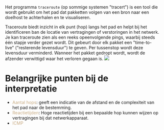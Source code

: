 Het programma `traceroute` (op sommige systemen "tracert") is een tool die wordt gebruikt om het pad dat pakketten volgen van een bron naar een doelhost te achterhalen en te visualiseren.

Traceroute biedt inzicht in elk punt (hop) langs het pad en helpt bij het identificeren ban de locatie van vertragingen of verstoringen in het netwerk. Je kan traceroute zien als een reeks opeenvolgende pings, waarbij steeds één stapje verder gezet wordt. Dit gebeurt door elk pakket een "time-to-live" ("resterende levensduur") te geven. Per tussenstop wordt deze levensduur verminderd. Wanneer het pakket gedropt wordt, wordt de afzender verwittigd waar het verloren gegaan is.
![](https://apwt.gitbook.io/~gitbook/image?url=https%3A%2F%2F3283203901-files.gitbook.io%2F%7E%2Ffiles%2Fv0%2Fb%2Fgitbook-x-prod.appspot.com%2Fo%2Fspaces%252FKrXKbRoPmGxyrXNQktCY%252Fuploads%252Fgit-blob-77e0555e1e997594ff9414cac1d846adb436a693%252Fuitvoer_traceroute.png%3Falt%3Dmedia&width=768&dpr=4&quality=100&sign=75dcf89&sv=1)

# Belangrijke punten bij de interpretatie
- <span style="color:#c8ab83;">Aantal hops</span>: geeft een indicatie van de afstand en de complexiteit van het pad naar de bestemming.
- <span style="color:#c8ab83;">Reactietijden</span>: Hoge reactietijden bij een bepaalde hop kunnen wijzen op vertragingen bij dat netwerkapparaat.
- <span style="color:#c8ab83;">ICMP</span>
